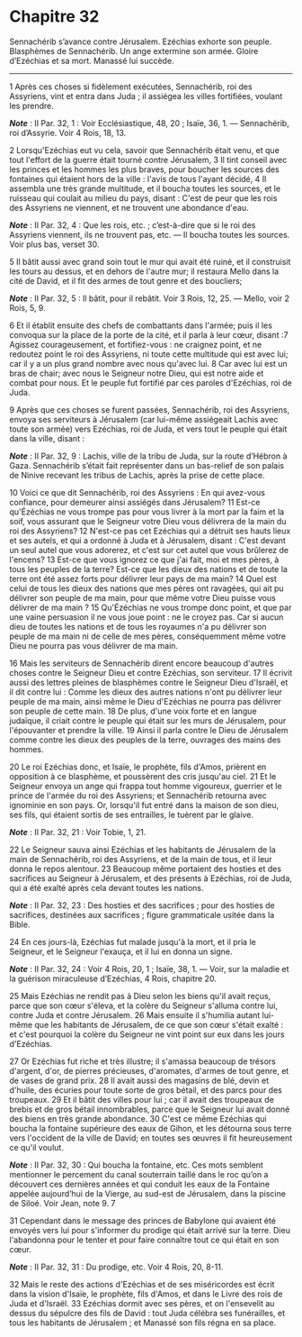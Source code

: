 # Chapitre 32

Sennachérib s’avance contre Jérusalem.
Ezéchias exhorte son peuple.
Blasphèmes de Sennachérib.
Un ange extermine son armée.
Gloire d’Ezéchias et sa mort.
Manassé lui succède.

***

1 Après ces choses si fidèlement exécutées, Sennachérib, roi des Assyriens, vint et entra dans Juda ; il assiégea les villes fortifiées, voulant les prendre.

***Note*** :  II Par. 32, 1 : Voir Ecclésiastique, 48, 20 ; Isaïe, 36, 1. ― Sennachérib, roi d’Assyrie. Voir 4 Rois, 18, 13.

2 Lorsqu'Ezéchias eut vu cela, savoir que Sennachérib était venu, et que tout l'effort de la guerre était tourné contre Jérusalem, 3 Il tint conseil avec les princes et les hommes les plus braves, pour boucher les sources des fontaines qui étaient hors de la ville : l'avis de tous l'ayant décidé, 4 Il assembla une très grande multitude, et il boucha toutes les sources, et le ruisseau qui coulait au milieu du pays, disant : C'est de peur que les rois des Assyriens ne viennent, et ne trouvent une abondance d'eau.

***Note*** :  II Par. 32, 4 : Que les rois, etc. ; c’est-à-dire que si le roi des Assyriens viennent, ils ne trouvent pas, etc. ― Il boucha toutes les sources. Voir plus bas, verset 30.

5 Il bâtit aussi avec grand soin tout le mur qui avait été ruiné, et il construisit les tours au dessus, et en dehors de l'autre mur; il restaura Mello dans la cité de David, et il fit des armes de tout genre et des boucliers;

***Note*** :  II Par. 32, 5 : Il bâtit, pour il rebâtit. Voir 3 Rois, 12, 25. ― Mello, voir 2 Rois, 5, 9.

6 Et il établit ensuite des chefs de combattants dans l'armée; puis il les convoqua sur la place de la porte de la cité, et il parla à leur cœur, disant :7 Agissez courageusement, et fortifiez-vous : ne craignez point, et ne redoutez point le roi des Assyriens, ni toute cette multitude qui est avec lui; car il y a un plus grand nombre avec nous qu'avec lui. 8 Car avec lui est un bras de chair; avec nous le Seigneur notre Dieu, qui est notre aide et combat pour nous. Et le peuple fut fortifié par ces paroles d'Ezéchias, roi de Juda.


9 Après que ces choses se furent passées, Sennachérib, roi des Assyriens, envoya ses serviteurs à Jérusalem (car lui-même assiégeait Lachis avec toute son armée) vers Ezéchias, roi de Juda, et vers tout le peuple qui était dans la ville, disant :

***Note*** :  II Par. 32, 9 : Lachis, ville de la tribu de Juda, sur la route d’Hébron à Gaza. Sennachérib s’était fait représenter dans un bas-relief de son palais de Ninive recevant les tribus de Lachis, après la prise de cette place.

10 Voici ce que dit Sennachérib, roi des Assyriens : En qui avez-vous confiance, pour demeurer ainsi assiégés dans Jérusalem? 11 Est-ce qu'Ézéchias ne vous trompe pas pour vous livrer à la mort par la faim et la soif, vous assurant que le Seigneur votre Dieu vous délivrera de la main du roi des Assyriens? 12 N'est-ce pas cet Ezéchias qui a détruit ses hauts lieux et ses autels, et qui a ordonné à Juda et à Jérusalem, disant : C'est devant un seul autel que vous adorerez, et c'est sur cet autel que vous brûlerez de l'encens? 13 Est-ce que vous ignorez ce que j'ai fait, moi et mes pères, à tous les peuples de la terre? Est-ce que les dieux des nations et de toute la terre ont été assez forts pour délivrer leur pays de ma main? 14 Quel est celui de tous les dieux des nations que mes pères ont ravagées, qui ait pu délivrer son peuple de ma main, pour que même votre Dieu puisse vous délivrer de ma main ? 15 Qu'Ézéchias ne vous trompe donc point, et que par une vaine persuasion il ne vous joue point : ne le croyez pas.
Car si aucun dieu de toutes les nations et de tous les royaumes n'a pu délivrer son peuple de ma main ni de celle de mes pères, conséquemment même votre Dieu ne pourra pas vous délivrer de ma main.


16 Mais les serviteurs de Sennachérib dirent encore beaucoup d'autres choses contre le Seigneur Dieu et contre Ezéchias, son serviteur. 17 Il écrivit aussi des lettres pleines de blasphèmes contre le Seigneur Dieu d'Israël, et il dit contre lui : Comme les dieux des autres nations n'ont pu délivrer leur peuple de ma main, ainsi même le Dieu d'Ezéchias ne pourra pas délivrer son peuple de cette main. 18 De plus, d'une voix forte et en langue judaïque, il criait contre le peuple qui était sur les murs de Jérusalem, pour l'épouvanter et prendre la ville. 19 Ainsi il parla contre le Dieu de Jérusalem comme contre les dieux des peuples de la terre, ouvrages des mains des hommes.


20 Le roi Ezéchias donc, et Isaïe, le prophète, fils d'Amos, prièrent en opposition à ce blasphème, et poussèrent des cris jusqu'au ciel. 21 Et le Seigneur envoya un ange qui frappa tout homme vigoureux, guerrier et le prince de l'armée du roi des Assyriens; et Sennachérib retourna avec ignominie en son pays. Or, lorsqu'il fut entré dans la maison de son dieu, ses fils, qui étaient sortis de ses entrailles, le tuèrent par le glaive.

***Note*** :  II Par. 32, 21 : Voir Tobie, 1, 21.

22 Le Seigneur sauva ainsi Ezéchias et les habitants de Jérusalem de la main de Sennachérib, roi des Assyriens, et de la main de tous, et il leur donna le repos alentour. 23 Beaucoup même portaient des hosties et des sacrifices au Seigneur à Jérusalem, et des présents à Ezéchias, roi de Juda, qui a été exalté après cela devant toutes les nations.

***Note*** :  II Par. 32, 23 : Des hosties et des sacrifices ; pour des hosties de sacrifices, destinées aux sacrifices ; figure grammaticale usitée dans la Bible.


24 En ces jours-là, Ezéchias fut malade jusqu'à la mort, et il pria le Seigneur, et le Seigneur l'exauça, et il lui en donna un signe.

***Note*** :  II Par. 32, 24 : Voir 4 Rois, 20, 1 ; Isaïe, 38, 1. ― Voir, sur la maladie et la guérison miraculeuse d’Ezéchias, 4 Rois, chapitre 20.

25 Mais Ezéchias ne rendit pas à Dieu selon les biens qu'il avait reçus, parce que son cœur s'éleva, et la colère du Seigneur s'alluma contre lui, contre Juda et contre Jérusalem. 26 Mais ensuite il s'humilia autant lui-même que les habitants de Jérusalem, de ce que son cœur s'était exalté : et c'est pourquoi la colère du Seigneur ne vint point sur eux dans les jours d'Ezéchias.


27 Or Ezéchias fut riche et très illustre; il s'amassa beaucoup de trésors d'argent, d'or, de pierres précieuses, d'aromates, d'armes de tout genre, et de vases de grand prix. 28 Il avait aussi des magasins de blé, devin et d'huile, des écuries pour toute sorte de gros bétail, et des parcs pour des troupeaux. 29 Et il bâtit des villes pour lui ; car il avait des troupeaux de brebis et de gros bétail innombrables, parce que le Seigneur lui avait donné des biens en très grande abondance. 30 C'est ce même Ezéchias qui boucha la fontaine supérieure des eaux de Gihon, et les détourna sous terre vers l'occident de la ville de David; en toutes ses œuvres il fit heureusement ce qu'il voulut.

***Note*** :  II Par. 32, 30 : Qui boucha la fontaine, etc. Ces mots semblent mentionner le percement du canal souterrain taillé dans le roc qu’on a découvert ces dernières années et qui conduit les eaux de la Fontaine appelée aujourd’hui de la Vierge, au sud-est de Jérusalem, dans la piscine de Siloé. Voir Jean, note 9. 7

31 Cependant dans le message des princes de Babylone qui avaient été envoyés vers lui pour s'informer du prodige qui était arrivé sur la terre. Dieu l'abandonna pour le tenter et pour faire connaître tout ce qui était en son cœur.

***Note*** :  II Par. 32, 31 : Du prodige, etc. Voir 4 Rois, 20, 8-11.


32 Mais le reste des actions d'Ezéchias et de ses miséricordes est écrit dans la vision d'Isaïe, le prophète, fils d'Amos, et dans le Livre des rois de Juda et d'Israël. 33 Ezéchias dormit avec ses pères, et on l'ensevelit au dessus du sépulcre des fils de David : tout Juda célébra ses funérailles, et tous les habitants de Jérusalem ; et Manassé son fils régna en sa place.

